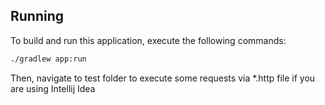 ## Running

To build and run this application, execute the following commands:

```bash
./gradlew app:run 
```

Then, navigate to test folder to execute some requests via *.http file if you are using Intellij Idea